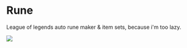 # Rune
League of legends auto rune maker & item sets, because i'm too lazy.

![](https://i.rawr.dev/XnzWlQvPyB.png)
